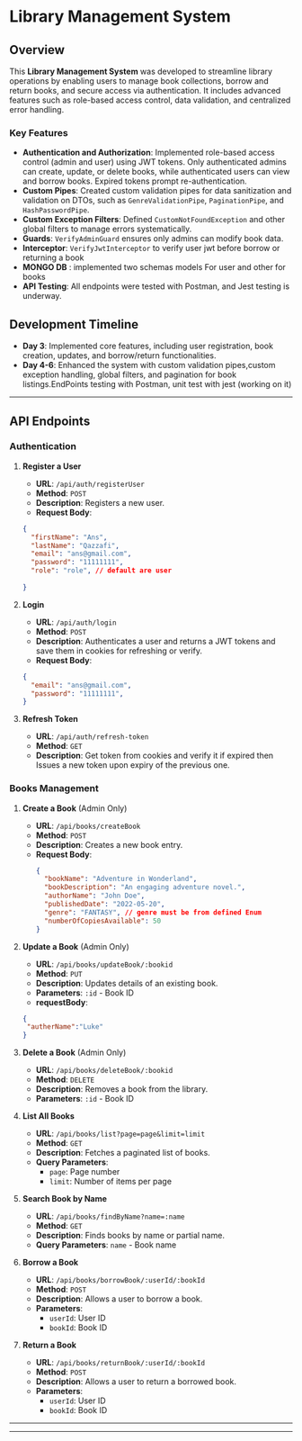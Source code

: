 # Library Management System

## Overview
This **Library Management System** was developed to streamline library operations by enabling users to manage book collections, borrow and return books, and secure access via authentication. It includes advanced features such as role-based access control, data validation, and centralized error handling.

### Key Features
- **Authentication and Authorization**: Implemented role-based access control (admin and user) using JWT tokens. Only authenticated admins can create, update, or delete books, while authenticated users can view and borrow books. Expired tokens prompt re-authentication.
- **Custom Pipes**: Created custom validation pipes for data sanitization and validation on DTOs, such as `GenreValidationPipe`, `PaginationPipe`, and `HashPasswordPipe`.
- **Custom Exception Filters**: Defined `CustomNotFoundException` and other global filters to manage errors systematically.
- **Guards**: `VerifyAdminGuard` ensures only admins can modify book data.
- **Interceptor**: `VerifyJwtInterceptor` to verify user jwt before borrow or returning a book
- **MONGO DB** : implemented two schemas models For user and other for books 
- **API Testing**: All endpoints were tested with Postman, and Jest testing is underway.

## Development Timeline

- **Day 3**: Implemented core features, including user registration, book creation, updates, and borrow/return functionalities.
- **Day 4-6**: Enhanced the system with custom validation pipes,custom exception handling, global filters, and pagination for book listings.EndPoints testing with Postman, unit test with jest (working on it)

---

## API Endpoints


### **Authentication**

1. **Register a User**
   - **URL**: `/api/auth/registerUser`
   - **Method**: `POST`
   - **Description**: Registers a new user.
    - **Request Body**:
     ```json
     {
       "firstName": "Ans",
       "lastName": "Qazzafi",
       "email": "ans@gmail.com",
       "password": "11111111",
       "role": "role", // default are user
      
     }
     ```

2. **Login**
   - **URL**: `/api/auth/login`
   - **Method**: `POST`
   - **Description**: Authenticates a user and returns a JWT tokens and save them in cookies for refreshing or verify.
    - **Request Body**:
     ```json
     {
       "email": "ans@gmail.com",
       "password": "11111111",
     }

3. **Refresh Token**
   - **URL**: `/api/auth/refresh-token`
   - **Method**: `GET`
   - **Description**: Get token from cookies and verify it if expired then Issues a new token upon expiry of the previous one.


### **Books Management**

1. **Create a Book** (Admin Only)
   - **URL**: `/api/books/createBook`
   - **Method**: `POST`
   - **Description**: Creates a new book entry.
   - **Request Body**:
     ```json
     {
       "bookName": "Adventure in Wonderland",
       "bookDescription": "An engaging adventure novel.",
       "authorName": "John Doe",
       "publishedDate": "2022-05-20",
       "genre": "FANTASY", // genre must be from defined Enum
       "numberOfCopiesAvailable": 50
     }
     ```

2. **Update a Book** (Admin Only)
   - **URL**: `/api/books/updateBook/:bookid`
   - **Method**: `PUT`
   - **Description**: Updates details of an existing book.
   - **Parameters**: `:id` - Book ID
   - **requestBody**:
   ```json
   {
    "autherName":"Luke"
   }
   ```

3. **Delete a Book** (Admin Only)
   - **URL**: `/api/books/deleteBook/:bookid`
   - **Method**: `DELETE`
   - **Description**: Removes a book from the library.
   - **Parameters**: `:id` - Book ID

4. **List All Books**
   - **URL**: `/api/books/list?page=page&limit=limit`
   - **Method**: `GET`
   - **Description**: Fetches a paginated list of books.
   - **Query Parameters**:
     - `page`: Page number
     - `limit`: Number of items per page

5. **Search Book by Name**
   - **URL**: `/api/books/findByName?name=:name`
   - **Method**: `GET`
   - **Description**: Finds books by name or partial name.
   - **Query Parameters**: `name` - Book name

6. **Borrow a Book**
   - **URL**: `/api/books/borrowBook/:userId/:bookId`
   - **Method**: `POST`
   - **Description**: Allows a user to borrow a book.
   - **Parameters**:
     - `userId`: User ID
     - `bookId`: Book ID

7. **Return a Book**
   - **URL**: `/api/books/returnBook/:userId/:bookId`
   - **Method**: `POST`
   - **Description**: Allows a user to return a borrowed book.
   - **Parameters**:
     - `userId`: User ID
     - `bookId`: Book ID

---


---



